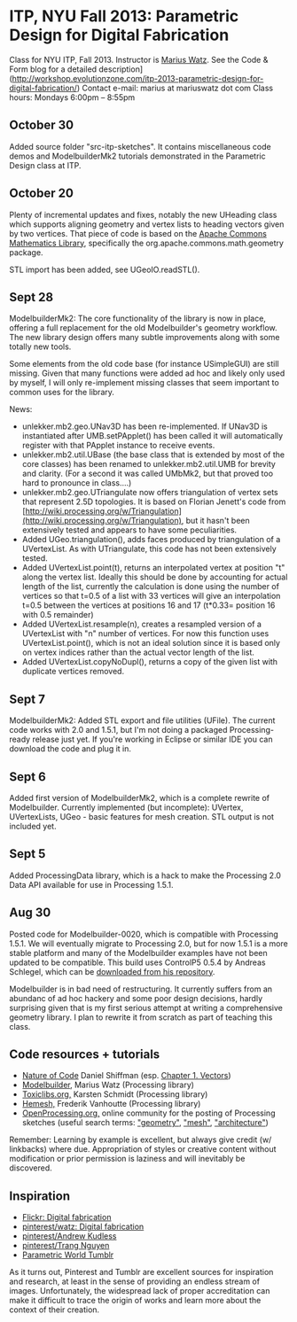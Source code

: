 # ITP, NYU Fall 2013: Parametric Design for Digital Fabrication

Class for NYU ITP, Fall 2013. Instructor is [Marius Watz](http://mariuswatz.com).
See the Code & Form blog for a detailed description](http://workshop.evolutionzone.com/itp-2013-parametric-design-for-digital-fabrication/)
Contact e-mail: marius at mariuswatz dot com
Class hours: Mondays 6:00pm – 8:55pm

## October 30

Added source folder "src-itp-sketches". It contains miscellaneous code demos and ModelbuilderMk2 tutorials demonstrated in the Parametric Design class at ITP.


## October 20

Plenty of incremental updates and fixes, notably the new UHeading class which supports aligning geometry and vertex lists to heading vectors given by two vertices. That piece of code is based on the [Apache Commons Mathematics Library](http://commons.apache.org/proper/commons-math),
specifically the org.apache.commons.math.geometry package. 

STL import has been added, see UGeoIO.readSTL().


## Sept 28

ModelbuilderMk2: The core functionality of the library is now in place, offering a full replacement for the old Modelbuilder's geometry workflow. The new library design offers many subtle improvements along with some totally new tools. 

Some elements from the old code base (for instance USimpleGUI) are still missing. Given that many functions were added ad hoc and likely only used by myself, I will only re-implement  missing classes that seem important to common uses for the library.

News:

- unlekker.mb2.geo.UNav3D has been re-implemented. If UNav3D is instantiated after UMB.setPApplet() has been called it will automatically register with that PApplet instance to receive events.
- unlekker.mb2.util.UBase (the base class that is extended by most of the core classes) has been renamed to unlekker.mb2.util.UMB for brevity and clarity. (For a second it was called UMbMk2, but that proved too hard to pronounce in class....)
- unlekker.mb2.geo.UTriangulate now offers triangulation of vertex sets that represent 2.5D topologies. It is based on Florian Jenett's code from [http://wiki.processing.org/w/Triangulation](http://wiki.processing.org/w/Triangulation), but it hasn't been extensively tested and appears to have some peculiarities.
- Added UGeo.triangulation(), adds faces produced by triangulation of a UVertexList. As with UTriangulate, this code has not been extensively tested.
- Added UVertexList.point(t), returns an interpolated vertex at position "t" along the vertex list. Ideally this should be done by accounting for actual length of the list, currently the calculation is done using the number of vertices so that t=0.5 of a list with 33 vertices will give an interpolation t=0.5 between the vertices at positions 16 and 17 (t*0.33= position 16 with 0.5 remainder)
- Added UVertexList.resample(n), creates a resampled version of a UVertexList with "n" number of vertices. For now this function uses UVertexList.point(), which is not an ideal solution since it is based only on vertex indices rather than the actual vector length of the list.
- Added UVertexList.copyNoDupl(), returns a copy of the given list with duplicate vertices removed.

## Sept 7

ModelbuilderMk2: Added STL export and file utilities (UFile). The current code works with 2.0 and 1.5.1, but I'm not doing a packaged Processing-ready release just yet. If you're working in Eclipse or similar IDE you can download the code and plug it in.

## Sept 6

Added first version of ModelbuilderMk2, which is a complete rewrite of Modelbuilder. Currently implemented (but incomplete): UVertex, UVertexLists, UGeo - basic features for mesh creation. STL output is not included yet.

## Sept 5

Added ProcessingData library, which is a hack to make the Processing 2.0 Data API available for use in Processing 1.5.1.

## Aug 30 

Posted code for Modelbuilder-0020, which is compatible with Processing 1.5.1. We will eventually migrate to Processing 2.0, but for now 1.5.1 is a more stable platform and many of the Modelbuilder examples have not been updated to be compatible. This build uses ControlP5 0.5.4 by Andreas Schlegel, which can be [downloaded from his repository](https://code.google.com/p/controlp5/downloads/detail?name=controlP5_0.5.4.zip&can=2&q=).

Modelbuilder is in bad need of restructuring. It currently suffers from an abundanc of ad hoc hackery and some poor design decisions, hardly surprising given that is my first serious attempt at writing a comprehensive geometry library. I plan to rewrite it from scratch as part of teaching this class.


## Code resources + tutorials

+ [Nature of Code](http://natureofcode.com/) Daniel Shiffman (esp. [Chapter 1. Vectors](http://natureofcode.com/book/chapter-1-vectors/))
+ [Modelbuilder](https://github.com/mariuswatz/modelbuilder), Marius Watz (Processing library)
+ [Toxiclibs.org,](http://toxiclibs.org/) Karsten Schmidt (Processing library)
+ [Hemesh,](http://hemesh.wblut.com/) Frederik Vanhoutte (Processing library)
+ [OpenProcessing.org,](http://www.openprocessing.org/) online community for the posting of Processing sketches (useful search terms: ["geometry"](http://www.openprocessing.org/search/?q=geometry), ["mesh"](http://www.openprocessing.org/search/?q=geometry), ["architecture"](http://www.openprocessing.org/search/?q=architecture))

Remember: Learning by example is excellent, but always give credit (w/ linkbacks) where due. Appropriation of styles or creative content without modification or prior permission is laziness and will inevitably be discovered.

## Inspiration

+ [Flickr: Digital fabrication](http://www.flickr.com/groups/digitalfabrication/)
+ [pinterest/watz: Digital fabrication](http://pinterest.com/watzmarius/digital-fabrication/)
+ [pinterest/Andrew Kudless](http://pinterest.com/matsys/computational-design/)
+ [pinterest/Trang Nguyen](http://pinterest.com/trangng/texture-materiality/)
+ [Parametric World Tumblr](http://parametricworld.tumblr.com/)

As it turns out, Pinterest and Tumblr are excellent sources for inspiration and research, at least in the sense of providing an endless stream of images. Unfortunately, the widespread lack of proper accreditation can make it difficult to trace the origin of works and learn more about the context of their creation.
